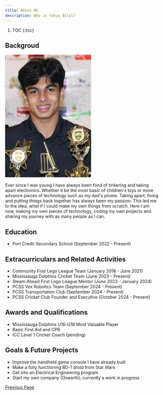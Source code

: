 ```yaml
---
title: About Me
description: Who is Yahya Bilal?
---
```


1. TOC
{:toc}

## Backgroud
<p align="left">
    <img src="./Assets/myPhoto.JPG" width="280" height="400">
</p>

Ever since I was young I have always been fond of tinkering and taking apart electronics. Whether it be the most basic of children's toys or more advance pieces of technology such as my dad's phone. Taking apart, fixing and putting things back together has always been my passion. This led me to the idea, what if I could make my own things from scratch. Here I am now, making my own pieces of technology, coding my own projects and sharing my journey with as many people as I can.

## Education
- Port Credit Secondary School (September 2022 - Present)

## Extracurriculars and Related Activities
- Community First Lego League Team (January 2018 - June 2021)
- Mississauga Dolphins Cricket Team (June 2023 - Present)
- Steam Ahead First Lego League Mentor (June 2023 - January 2024)
- PCSS Vex Robotics Team (September 2024 - Present)
- PCSS Transportation Club (September 2024 - Present)
- PCSS Cricket Club Founder and Executive (October 2024 - Present)

## Awards and Qualifications
- Mississauga Dolphins U16-U18 Most Valuable Player
- Basic First Aid and CPR
- ICC Level 1 Cricket Coach (pending)
  
## Goals & Future Projects
- Improve the handheld game console I have already built
- Make a fully functioning BD-1 droid from Star Wars
- Get into an Electrical Engineering program
- Start my own company (Onearth); currently a work in progress

[Previous Page](./)
